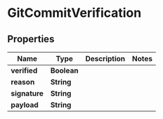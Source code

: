 

# GitCommitVerification


## Properties

| Name | Type | Description | Notes |
|------------ | ------------- | ------------- | -------------|
|**verified** | **Boolean** |  |  |
|**reason** | **String** |  |  |
|**signature** | **String** |  |  |
|**payload** | **String** |  |  |



